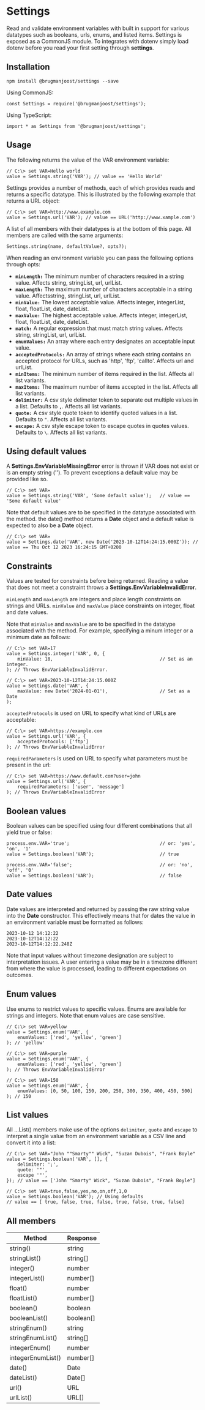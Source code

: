 ﻿# Settings

Read and validate environment variables with built in support for various datatypes such as booleans, urls, enums, and listed items. Settings is exposed as a CommonJS module. To integrates with dotenv simply load dotenv before you read your first setting through **settings**.

## Installation

    npm install @brugmanjoost/settings --save

Using CommonJS:

    const Settings = require('@brugmanjoost/settings');
    
Using TypeScript:

    import * as Settings from '@brugmanjoost/settings';


## Usage
The following returns the value of the VAR environment variable:

    // C:\> set VAR=Hello world
    value = Settings.string('VAR'); // value == 'Hello World'

Settings provides a number of methods, each of which provides reads and returns a specific datatype. This is illustrated by the following example that returns a URL object:

    // C:\> set VAR=http://www.example.com
    value = Settings.url('VAR'); // value == URL('http://www.xample.com')


A list of all members with their datatypes is at the bottom of this page. All members are called with the same arguments:

    Settings.string(name, defaultValue?, opts?);

When reading an environment variable you can pass the following options through opts:

 - **`minLength:`** The minimum number of characters required in a string value. Affects string, stringList, url, urlList.
 - **`maxLength:`** The maximum number of characters acceptable in a string value. Affectsstring, stringList, url, urlList.
 - **`minValue:`** The lowest acceptable value. Affects integer, integerList, float, floatList, date, dateList.
 - **`maxValue:`** The highest acceptable value. Affects integer, integerList, float, floatList, date, dateList.
 - **`match:`** A regular expression that must match string values. Affects string, stringList, url, urlList.
 - **`enumValues:`** An array where each entry designates an acceptable input value.
 - **`acceptedProtocols:`** An array of strings where each string contains an accepted protocol for URLs, such as 'http', 'ftp', 'callto'. Affects url and urlList.
 - **`minItems:`** The minimum number of items required in the list. Affects all list variants.
 - **`maxItems:`** The maximum number of items accepted in the list. Affects all list variants.
 - **`delimiter:`** A csv style delimeter token to separate out multiple values in a list. Defaults to **`,`**. Affects all list variants.
 - **`quote:`** A csv style quote token to identify quoted values in a list. Defaults to `"`. Affects all list variants.
 - **`escape:`** A csv style escape token to escape quotes in quotes values. Defaults to `\`. Affects all list variants.

## Using default values
A **Settings.EnvVariableMissingError** error is thrown if VAR does not exist or is an empty string (''). To prevent exceptions a default value may be provided like so.

    // C:\> set VAR=
    value = Settings.string('VAR', 'Some default value');   // value == 'Some default value'

Note that default values are to be specified in the datatype associated with the method. the date() method returns a **Date** object and a default value is expected to also be a **Date** object.

	// C:\> set VAR=
    value = Settings.date('VAR', new Date('2023-10-12T14:24:15.000Z')); // value == Thu Oct 12 2023 16:24:15 GMT+0200

## Constraints
Values are tested for constraints before being returned. Reading a value that does not meet a constraint throws a **Settings.EnvVariableInvalidError**.

`minLength` and `maxLength` are integers and place length constraints on strings and URLs. `minValue` and `maxValue` place constraints on integer, float and date values.

Note that `minValue` and `maxValue`  are to be specified in the datatype associated with the method. For example, specifying a minum integer or a minimum date as follows:

	// C:\> set VAR=17
    value = Settings.integer('VAR', 0, {
	    minValue: 18,						                // Set as an integer.
    ); // Throws EnvVariableInvalidError.
    
    // C:\> set VAR=2023-10-12T14:24:15.000Z
    value = Settings.date('VAR', {
	    maxValue: new Date('2024-01-01'),	                // Set as a Date
    );
    
`acceptedProtocols` is used on URL to specify what kind of URLs are acceptable:

    // C:\> set VAR=https://example.com
    value = Settings.url('VAR', {
        acceptedProtocols: ['ftp']
    ); // Throws EnvVariableInvalidError

`requiredParameters` is used on URL to specify what parameters must be present in the url:

    // C:\> set VAR=https://www.default.com?user=john
    value = Settings.url('VAR', {
        requiredParameters: ['user', 'message']
    ); // Throws EnvVariableInvalidError

## Boolean values
Boolean values can be specified using four different combinations that all yield true or false:

    process.env.VAR='true';					                // or: 'yes', 'on', '1'
    value = Settings.boolean('VAR');	                    // true

    process.env.VAR='false';				                // or: 'no', 'off', '0'
    value = Settings.boolean('VAR');	                    // false

## Date values
Date values are interpreted and returned by passing the raw string value into the **Date** constructor. This effectively means that for dates the value in an environment variable must be formatted as follows:

    2023-10-12 14:12:22
    2023-10-12T14:12:22
    2023-10-12T14:12:22.248Z

Note that input values without timezone designation are subject to interpretation issues. A user entering a value may be in a timezone different from where the value is
processed, leading to different expectations on outcomes.

## Enum values
Use enums to restrict values to specific values. Enums are available for strings and integers. Note that enum values are case sensitive.

    // C:\> set VAR=yellow
    value = Settings.enum('VAR', {
        enumValues: ['red', 'yellow', 'green']
    ); // 'yellow'

    // C:\> set VAR=purple
    value = Settings.enum('VAR', {
        enumValues: ['red', 'yellow', 'green']
    ); // Throws EnvVariableInvalidError
    
    // C:\> set VAR=150
    value = Settings.enum('VAR', {
        enumValues: [0, 50, 100, 150, 200, 250, 300, 350, 400, 450, 500]
    ); // 150


## List values
All ...List() members make use of the options `delimiter`, `quote` and `escape` to interpret a single value from an environment variable as a CSV line and convert it into a list:

    // C:\> set VAR="John ""Smarty"" Wick", "Suzan Dubois", "Frank Boyle"
    value = Settings.boolean('VAR', [], {
		delimiter: ';',
		quote: '"',
		escape '"',
	});	// value == ['John "Smarty" Wick", "Suzan Dubois", "Frank Boyle"]
	
	// C:\> set VAR=true,false,yes,no,on,off,1,0
	value = Settings.boolean('VAR'); // Using defaults
	// value == [ true, false, true, false, true, false, true, false]


## All members

| Method            | Response  |
|-------------------|-----------|
| string()     		| string 	|
| stringList() 		| string[]	|
| integer() 		| number 	|
| integerList() 	| number[]  |
| float() 			| number  	|
| floatList() 		| number[]  |
| boolean() 		| boolean  	|
| booleanList() 	| boolean[] |
| stringEnum() 		| string  	|
| stringEnumList() 	| string[]  |
| integerEnum() 	| number  	|
| integerEnumList() | number[]  |
| date() 			| Date  	|
| dateList()		| Date[]  	|
| url()				| URL  		|
| urlList() 		| URL[]  	|







